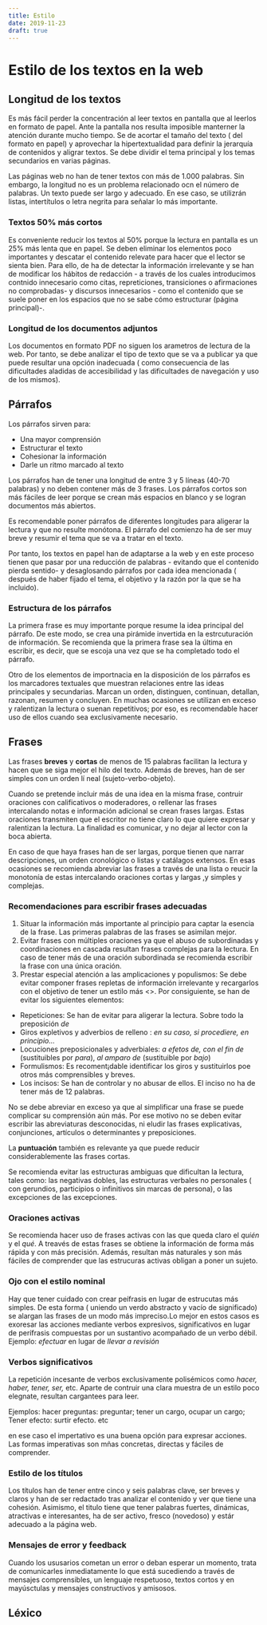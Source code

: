 ```yaml
---
title: Estilo
date: 2019-11-23
draft: true
--- 
```

# Estilo de los textos en la web

## Longitud de los textos

Es más fácil perder la concentración al leer textos en pantalla que al leerlos en formato de papel. Ante la pantalla nos resulta imposible manterner la atención durante mucho tiempo. Se de acortar el tamaño del texto ( del formato en papel) y aprovechar la hipertextualidad para definir la jerarquía de contenidos y aligrar textos. 
Se debe dividir el tema principal y los temas secundarios en varias páginas. 

Las páginas web no han de tener textos con más de 1.000 palabras. Sin embargo, la longitud no es un problema relacionado ocn el número de palabras. Un texto puede ser largo y adecuado. En ese caso, se utilizrán listas, intertítulos o letra negrita para señalar lo más importante. 

### Textos 50% más cortos 

Es conveniente reducir los textos al 50% porque la lectura en pantalla es un 25% más lenta que en papel. Se deben eliminar los elementos poco importantes y descatar el contenido relevate para hacer que el lector se sienta bien. Para ello, de ha de detectar la información irrelevante y se han de modificar los hábitos de redacción - a través de los cuales introducimos contnido innecesario como citas, repreticiones, transiciones o afirmaciones no comprobadas- y discursos innecesarios - como el contenido que se suele poner en los espacios que no se sabe cómo estructurar (página principal)-.

### Longitud de los documentos adjuntos 

Los documentos en formato PDF no siguen los arametros de lectura de la web. Por tanto, se debe analizar el tipo de texto que se va a publicar ya que puede resultar una opción inadecuada ( como consecuencia de las dificultades aladidas de accesibilidad y las dificultades de navegación y uso de los mismos). 


## Párrafos

Los párrafos sirven para: 
- Una mayor comprensión
- Estructurar el texto
- Cohesionar la información
- Darle un ritmo marcado al texto

Los párrafos han de tener una longitud de entre 3 y 5 líneas (40-70 palabras) y no deben contener más de 3 frases. Los párrafos cortos son más fáciles de leer porque se crean más espacios en blanco y se logran documentos más abiertos.

Es recomendable poner párrafos de diferentes longitudes para aligerar la lectura y que no resulte monótona. El párrafo del comienzo ha de ser muy breve y resumir el tema que se va a tratar en el texto. 

Por tanto, los textos en papel han de adaptarse a la web y en este proceso tienen que pasar por una reducción de palabras - evitando que el contenido pierda sentido- y desaglosando párrafos por cada idea mencionada ( después de haber fijado el tema, el objetivo y la razón por la que se ha incluido). 

### Estructura de los párrafos

La primera frase es muy importante porque resume la idea principal del párrafo. De este modo, se crea una pirámide invertida en la estrcuturación de información. Se recomienda que la primera frase sea la última en escribir, es decir, que se escoja una vez que se ha completado todo el párrafo. 

Otro de los elementos de importnacia en la disposición de los párrafos es los marcadores textuales que muestran relaciones entre las ideas principales y secundarias. Marcan un orden, distinguen, continuan, detallan, razonan, resumen y concluyen. En muchas ocasiones se utilizan en exceso y ralentizan la lectura o suenan repetitivos; por eso, es recomendable hacer uso de ellos cuando sea exclusivamente necesario.


## Frases 

Las frases **breves** y **cortas**  de menos de 15 palabras facilitan la lectura y hacen que se siga mejor el hilo del texto. Además de breves, han de ser simples con un orden lí
neal (sujeto-verbo-objeto). 

Cuando se pretende incluir más de una idea en la misma frase, contruir oraciones con calificativos o moderadores, o rellenar las frases intercalando notas e información adicional se crean frases largas. Estas oraciones transmiten que el escritor no tiene claro lo que quiere expresar y ralentizan la lectura. La finalidad es comunicar, y no dejar al lector con la boca abierta. 

En caso de que haya frases han de ser largas, porque tienen que narrar descripciones, un orden cronológico o listas y catálagos extensos. En esas ocasiones se recomienda abreviar las frases a través de una lista o reucir la monotonía de estas intercalando oraciones cortas y largas ,y simples y complejas. 

### Recomendaciones para escribir frases adecuadas

1. Situar la información más importante al principio para captar la esencia de la frase. Las primeras palabras de las frases se asimilan mejor. 
2. Evitar frases con múltiples oraciones ya que el abuso de subordinadas y coordinaciones en cascada resultan frases complejas para la lectura. En caso de tener más de una oración subordinada se recomienda escribir la frase con una única oración. 
3. Prestar especial atención a las amplicaciones y populismos: Se debe evitar componer frases repletas de información irrelevante y recargarlos con el objetivo de tener un estilo más <<culto>>. Por consiguiente, se han de evitar los siguientes elementos: 
  - Repeticiones: Se han de evitar para aligerar la lectura. Sobre todo la preposición *de*
  - Giros expletivos y adverbios de relleno : *en su caso, si procediere, en principio...*
  - Locuciones preposicionales y adverbiales: *a efetos de, con el fin de* (sustituibles por *para*), *al amparo de* (sustituible por *bajo*)
  - Formulismos: Es recoment¡dable identificar los giros y sustituirlos poe otros más comprensibles y breves.  
  - Los incisos: Se han de controlar y no abusar de ellos. El inciso no ha de tener más de 12 palabras. 

No se debe abreviar en exceso ya que al simplificar una frase se puede complicar su comprensión aún más. Por ese motivo no se deben evitar escribir las abreviaturas desconocidas, ni eludir las frases explicativas, conjunciones, artículos o  determinantes y preposiciones.  
 
La **puntuación** también es relevante ya que puede reducir considerablemente las frases cortas. 

Se recomienda evitar las estructuras ambiguas que dificultan la lectura, tales como: las negativas dobles, las estructuras verbales no personales ( con gerundios, participios o infinitivos sin marcas de persona), o las excepciones de las excepciones. 

### Oraciones activas

Se recomienda hacer uso de frases activas con las que queda claro el *quién* y el *qué*. A treavés de estas frases se obtiene la información de forma más rápida y con más precisión. Además, resultan más naturales y son más fáciles de comprender que las estrucuras activas obligan a poner un sujeto. 

### Ojo con el estilo nominal

Hay que tener cuidado con crear peífrasis en lugar de estrucutas más simples. De esta forma ( uniendo un verdo abstracto y vacío de significado) se alargan las frases de un modo más impreciso.Lo mejor en estos casos es exoresar las acciones mediante verbos expresivos, significativos en lugar de perífrasis compuestas por un sustantivo acompañado de un verbo débil. Ejemplo: *efectuar* en lugar de *llevar a revisión*
 
 ### Verbos significativos
 
 La repetición incesante de verbos exclusivamente polisémicos como *hacer, haber, tener, ser,* etc. Aparte de contruir una clara muestra de un estilo poco elegnate, resultan cargantees para leer. 
 
 Ejemplos: hacer preguntas: preguntar; tener un cargo, ocupar un cargo; Tener efecto: surtir efecto. etc 
 
 en ese caso el impertativo es una buena opción para expresar acciones. Las formas imperativas son mñas concretas, directas y fáciles de comprender. 
 
 ### Estilo de los títulos
 
 Los títulos han de tener entre cinco y seis palabras clave, ser breves y claros y han de ser redactado tras analizar el contenido y ver que tiene una cohesión. Asimismo, el titulo tiene que tener palabras fuertes, dinámicas, atractivas e interesantes, ha de ser activo, fresco (novedoso) y estár adecuado a la página web. 
 
 ### Mensajes de error y feedback
 
 Cuando los ususarios cometan un error o deban esperar un momento, trata de comunicarles inmediatamente lo que está sucediendo a través de mensajes comprensibles, un lenguaje respetuoso, textos cortos y en mayúsctulas y mensajes constructivos y amisosos. 
 
 ## Léxico
 
  
 

 
